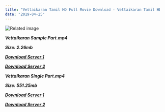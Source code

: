 ```yaml
---
title: "Vettaikaran Tamil HD Full Movie Download - Vettaikaran Tamil HD Movie Download"
date: "2019-04-25"
---
```


![Related image](https://2.bp.blogspot.com/_sZLHjDqM7DQ/TPTOzaYoVOI/AAAAAAAAAxM/aKKfJ4lyRFw/s640/vettaikaran+wallpapers+_7_.jpg)

**_Vettaikaran Sample Part.mp4_**

**_Size: 2.26mb_**

**_[Download Server 1](http://b6.wetransfer.vip/files/{2c088f659142c0283fde3b45bf50b63be20aae7f704a2f0bf67686df6392cb2e}20Actor{2c088f659142c0283fde3b45bf50b63be20aae7f704a2f0bf67686df6392cb2e}20Hits{2c088f659142c0283fde3b45bf50b63be20aae7f704a2f0bf67686df6392cb2e}20Collection/Vijay{2c088f659142c0283fde3b45bf50b63be20aae7f704a2f0bf67686df6392cb2e}20{2c088f659142c0283fde3b45bf50b63be20aae7f704a2f0bf67686df6392cb2e}20Movies{2c088f659142c0283fde3b45bf50b63be20aae7f704a2f0bf67686df6392cb2e}20Collection/Vettaikaran{2c088f659142c0283fde3b45bf50b63be20aae7f704a2f0bf67686df6392cb2e}20(2009)/Vettaikaran{2c088f659142c0283fde3b45bf50b63be20aae7f704a2f0bf67686df6392cb2e}20Mp4{2c088f659142c0283fde3b45bf50b63be20aae7f704a2f0bf67686df6392cb2e}20HD/Vettaikaran{2c088f659142c0283fde3b45bf50b63be20aae7f704a2f0bf67686df6392cb2e}20HD{2c088f659142c0283fde3b45bf50b63be20aae7f704a2f0bf67686df6392cb2e}20Sample.mp4)_**

**_[Download Server 2](http://b6.wetransfer.vip/files/{2c088f659142c0283fde3b45bf50b63be20aae7f704a2f0bf67686df6392cb2e}20Actor{2c088f659142c0283fde3b45bf50b63be20aae7f704a2f0bf67686df6392cb2e}20Hits{2c088f659142c0283fde3b45bf50b63be20aae7f704a2f0bf67686df6392cb2e}20Collection/Vijay{2c088f659142c0283fde3b45bf50b63be20aae7f704a2f0bf67686df6392cb2e}20{2c088f659142c0283fde3b45bf50b63be20aae7f704a2f0bf67686df6392cb2e}20Movies{2c088f659142c0283fde3b45bf50b63be20aae7f704a2f0bf67686df6392cb2e}20Collection/Vettaikaran{2c088f659142c0283fde3b45bf50b63be20aae7f704a2f0bf67686df6392cb2e}20(2009)/Vettaikaran{2c088f659142c0283fde3b45bf50b63be20aae7f704a2f0bf67686df6392cb2e}20Mp4{2c088f659142c0283fde3b45bf50b63be20aae7f704a2f0bf67686df6392cb2e}20HD/Vettaikaran{2c088f659142c0283fde3b45bf50b63be20aae7f704a2f0bf67686df6392cb2e}20HD{2c088f659142c0283fde3b45bf50b63be20aae7f704a2f0bf67686df6392cb2e}20Sample.mp4)_**

**_Vettaikaran Single Part.mp4_**

**_Size: 551.25mb_**

**_[Download Server 1](http://b6.wetransfer.vip/files/{2c088f659142c0283fde3b45bf50b63be20aae7f704a2f0bf67686df6392cb2e}20Actor{2c088f659142c0283fde3b45bf50b63be20aae7f704a2f0bf67686df6392cb2e}20Hits{2c088f659142c0283fde3b45bf50b63be20aae7f704a2f0bf67686df6392cb2e}20Collection/Vijay{2c088f659142c0283fde3b45bf50b63be20aae7f704a2f0bf67686df6392cb2e}20{2c088f659142c0283fde3b45bf50b63be20aae7f704a2f0bf67686df6392cb2e}20Movies{2c088f659142c0283fde3b45bf50b63be20aae7f704a2f0bf67686df6392cb2e}20Collection/Vettaikaran{2c088f659142c0283fde3b45bf50b63be20aae7f704a2f0bf67686df6392cb2e}20(2009)/Vettaikaran{2c088f659142c0283fde3b45bf50b63be20aae7f704a2f0bf67686df6392cb2e}20Mp4{2c088f659142c0283fde3b45bf50b63be20aae7f704a2f0bf67686df6392cb2e}20HD/Vettaikaran{2c088f659142c0283fde3b45bf50b63be20aae7f704a2f0bf67686df6392cb2e}20HD.mp4)_**

**_[Download Server 2](http://b6.wetransfer.vip/files/{2c088f659142c0283fde3b45bf50b63be20aae7f704a2f0bf67686df6392cb2e}20Actor{2c088f659142c0283fde3b45bf50b63be20aae7f704a2f0bf67686df6392cb2e}20Hits{2c088f659142c0283fde3b45bf50b63be20aae7f704a2f0bf67686df6392cb2e}20Collection/Vijay{2c088f659142c0283fde3b45bf50b63be20aae7f704a2f0bf67686df6392cb2e}20{2c088f659142c0283fde3b45bf50b63be20aae7f704a2f0bf67686df6392cb2e}20Movies{2c088f659142c0283fde3b45bf50b63be20aae7f704a2f0bf67686df6392cb2e}20Collection/Vettaikaran{2c088f659142c0283fde3b45bf50b63be20aae7f704a2f0bf67686df6392cb2e}20(2009)/Vettaikaran{2c088f659142c0283fde3b45bf50b63be20aae7f704a2f0bf67686df6392cb2e}20Mp4{2c088f659142c0283fde3b45bf50b63be20aae7f704a2f0bf67686df6392cb2e}20HD/Vettaikaran{2c088f659142c0283fde3b45bf50b63be20aae7f704a2f0bf67686df6392cb2e}20HD.mp4)_**
